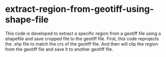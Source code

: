# extract-region-from-geotiff-using-shape-file
This code is developed to extract a specific region from a geotiff file using a shapefile and save cropped file to the geotiff file.
First, this code reprojects the .shp file to match the crs of the geotiff file. And then will clip the region from the geotiff file and save it to another geotiff file.
